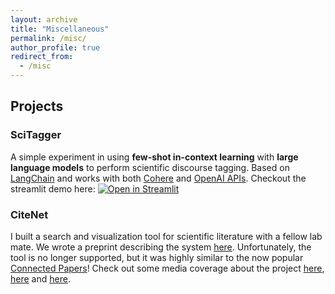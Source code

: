 ```yaml
---
layout: archive
title: "Miscellaneous"
permalink: /misc/
author_profile: true
redirect_from:
  - /misc
---
```


## Projects

### SciTagger

A simple experiment in using __few-shot in-context learning__ with __large language models__ to perform scientific discourse tagging. Based on [LangChain](https://python.langchain.com/en/latest/) and works with both [Cohere](https://docs.cohere.com/docs) and [OpenAI APIs](https://platform.openai.com/docs/introduction). Checkout the streamlit demo here: [![Open in Streamlit](https://static.streamlit.io/badges/streamlit_badge_black_white.svg)](https://share.streamlit.io/johngiorgi/SciTagger/main/app.py)

### CiteNet

I built a search and visualization tool for scientific literature with a fellow lab mate. We wrote a preprint describing the system [here](./../files/citenet.pdf). Unfortunately, the tool is no longer supported, but it was highly similar to the now popular [Connected Papers](https://www.connectedpapers.com/)! Check out some media coverage about the project [here](https://vectorinstitute.ai/vector-researchers-release-scientific-paper-search-tool-to-help-in-fight-against-covid-19/), [here](https://www.utoronto.ca/news/using-ai-u-t-researchers-develop-smart-search-tool-help-navigate-flood-covid-19-work) and [here](https://thedonnellycentre.utoronto.ca/news/donnelly-centre-graduate-students-develop-smart-search-app-covid-19-literature).
